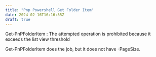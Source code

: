 ```yaml
---
title: "Pnp Powershell Get Folder Item"
date: 2024-02-16T16:16:55Z
draft: true
---
```

Get-PnPFolderItem : The attempted operation is prohibited because it exceeds the list view threshold 

Get-PnPFolderItem does the job, but it does not have -PageSize. 